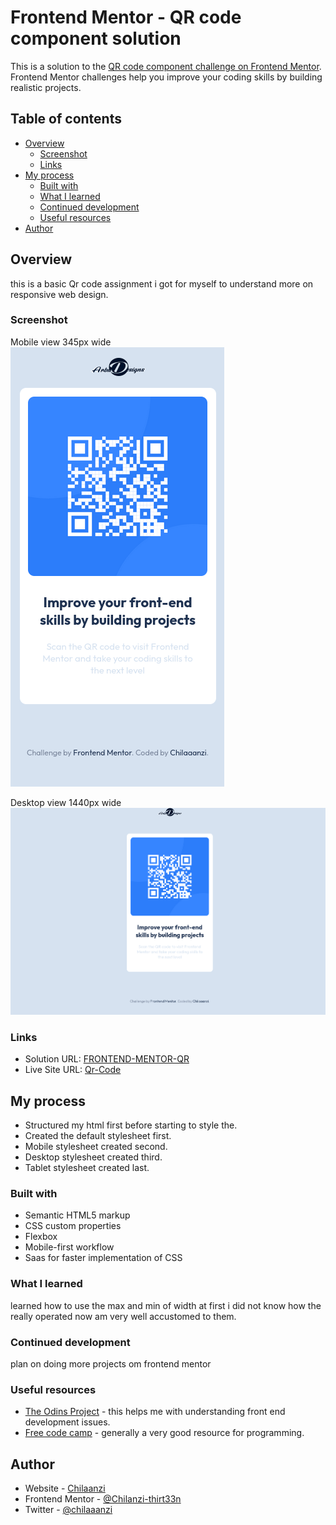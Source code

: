 # Frontend Mentor - QR code component solution

This is a solution to the [QR code component challenge on Frontend Mentor](https://www.frontendmentor.io/challenges/qr-code-component-iux_sIO_H). Frontend Mentor challenges help you improve your coding skills by building realistic projects. 

## Table of contents

- [Overview](#overview)
  - [Screenshot](#screenshot)
  - [Links](#links)
- [My process](#my-process)
  - [Built with](#built-with)
  - [What I learned](#what-i-learned)
  - [Continued development](#continued-development)
  - [Useful resources](#useful-resources)
- [Author](#author)

## Overview
this is a basic Qr code assignment i got for myself to understand more on responsive web design.
### Screenshot
Mobile view 345px wide
![](/images/Screenshorts/2022-05-12_16-21.png)






Desktop view  1440px wide
![](/images/Screenshorts/2022-05-12_16-21_1.png)

### Links

- Solution URL: [FRONTEND-MENTOR-QR](https://github.com/Chilanzi-thirt33n/FRONTEND-MENTOR-QRCODE)
- Live Site URL: [Qr-Code](https://chilanzi-thirt33n.github.io/FRONTEND-MENTOR-QRCODE/)

## My process

- Structured my html first before starting to style the.
- Created the default stylesheet first.
- Mobile stylesheet created second.
- Desktop stylesheet created third.
- Tablet stylesheet created last.

### Built with

- Semantic HTML5 markup
- CSS custom properties
- Flexbox
- Mobile-first workflow
- Saas for faster implementation of CSS

### What I learned

learned how to use the max and min of width at first i did not know how the really operated now am very well accustomed to them.

### Continued development

plan on doing more projects om frontend mentor

### Useful resources

- [The Odins Project](https://www.theodinproject.com) - this helps me with understanding front end development issues.
- [Free code camp](https://www.freecodecamp.com) - generally a very good resource for programming.

## Author

- Website - [Chilaanzi](https://chilanzi-thirt33n.github.io/ONLINE-CV/)
- Frontend Mentor - [@Chilanzi-thirt33n](https://www.frontendmentor.io/profile/Chilanzi-thirt33n)
- Twitter - [@chilaaanzi](https://www.twitter.com/chilaaanzi)
